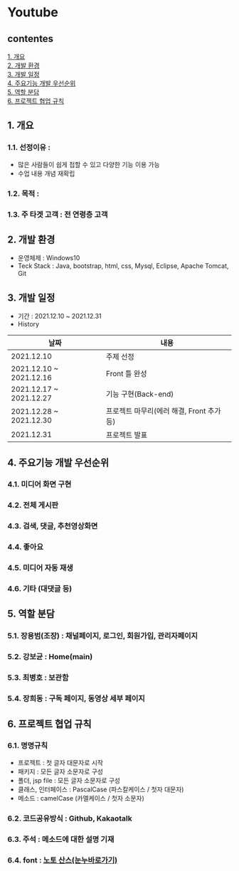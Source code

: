 # Youtube
## contentes
[1. 개요](https://github.com/yongbeomj/youtube-jsp#1-%EA%B0%9C%EC%9A%94)  
[2. 개발 환경](https://github.com/yongbeomj/youtube-jsp#2-%EA%B0%9C%EB%B0%9C-%ED%99%98%EA%B2%BD)  
[3. 개발 일정](https://github.com/yongbeomj/youtube-jsp#3-%EA%B0%9C%EB%B0%9C-%EC%9D%BC%EC%A0%95)  
[4. 주요기능 개발 우선순위](https://github.com/yongbeomj/youtube-jsp#4-%EC%A3%BC%EC%9A%94%EA%B8%B0%EB%8A%A5-%EA%B0%9C%EB%B0%9C-%EC%9A%B0%EC%84%A0%EC%88%9C%EC%9C%84)  
[5. 역할 분담](https://github.com/yongbeomj/youtube-jsp#5-%EC%97%AD%ED%95%A0-%EB%B6%84%EB%8B%B4)  
[6. 프로젝트 협업 규칙](https://github.com/yongbeomj/youtube-jsp#6-%ED%94%84%EB%A1%9C%EC%A0%9D%ED%8A%B8-%ED%98%91%EC%97%85-%EA%B7%9C%EC%B9%99)  
  
## 1. 개요
### 1.1. 선정이유 :
- 많은 사람들이 쉽게 접할 수 있고 다양한 기능 이용 가능
- 수업 내용 개념 재확립
### 1.2. 목적 : 
### 1.3. 주 타겟 고객 : 전 연령층 고객  
  
## 2. 개발 환경
- 운영체제 : Windows10  
- Teck Stack : Java, bootstrap, html, css, Mysql, Eclipse, Apache Tomcat, Git  

## 3. 개발 일정
- 기간 : 2021.12.10 ~ 2021.12.31  
- History

|날짜|내용|
|----|----|
|2021.12.10|주제 선정|
|2021.12.10 ~ 2021.12.16|Front 틀 완성|
|2021.12.17 ~ 2021.12.27|기능 구현(Back-end)|
|2021.12.28 ~ 2021.12.30|프로젝트 마무리(에러 해결, Front 추가 등)|
|2021.12.31|프로젝트 발표|

## 4. 주요기능 개발 우선순위
 ### 4.1. 미디어 화면 구현
 ### 4.2. 전체 게시판
 ### 4.3. 검색, 댓글, 추천영상화면
 ### 4.4. 좋아요
 ### 4.5. 미디어 자동 재생
 ### 4.6. 기타 (대댓글 등)  
 
## 5. 역할 분담
 ### 5.1. 장용범(조장) : 채널페이지, 로그인, 회원가입, 관리자페이지
 ### 5.2. 강보균 : Home(main)
 ### 5.3. 최병호 : 보관함
 ### 5.4. 장희동 : 구독 페이지, 동영상 세부 페이지  
 
## 6. 프로젝트 협업 규칙
 ### 6.1. 명명규칙
- 프로젝트 : 첫 글자 대문자로 시작
- 패키지 : 모든 글자 소문자로 구성
- 폴더, jsp file : 모든 글자 소문자로 구성
- 클래스, 인터페이스 : PascalCase (파스칼케이스 / 첫자 대문자)
- 메소드 : camelCase (카멜케이스 / 첫자 소문자)
 ### 6.2. 코드공유방식 : Github, Kakaotalk
 ### 6.3. 주석 : 메소드에 대한 설명 기재
 ### 6.4. font : [노토 산스(눈누바로가기)](https://noonnu.cc/font_page/34) 
